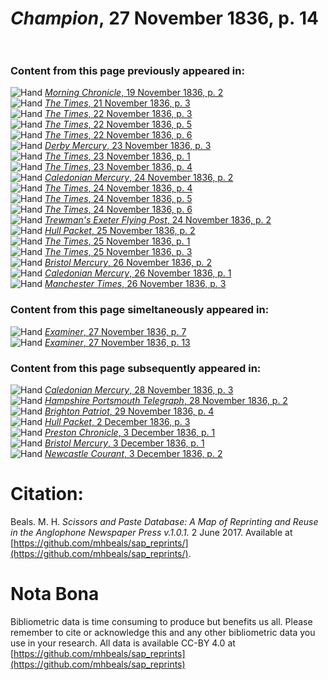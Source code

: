 # *Champion*, 27 November 1836, p. 14  
  
### Content from this page previously appeared in:  
![Hand](http://scissorsandpaste.net/wp-content/uploads/2017/06/smallhandpointer.png) [*Morning Chronicle*, 19 November 1836, p. 2](https://mhbeals.github.io/sap_html/Morning-Chronicle/Morning-Chronicle-19-November-1836-p-2)  
![Hand](http://scissorsandpaste.net/wp-content/uploads/2017/06/smallhandpointer.png) [*The Times*, 21 November 1836, p. 3](https://mhbeals.github.io/sap_html/The-Times/The-Times-21-November-1836-p-3)  
![Hand](http://scissorsandpaste.net/wp-content/uploads/2017/06/smallhandpointer.png) [*The Times*, 22 November 1836, p. 3](https://mhbeals.github.io/sap_html/The-Times/The-Times-22-November-1836-p-3)  
![Hand](http://scissorsandpaste.net/wp-content/uploads/2017/06/smallhandpointer.png) [*The Times*, 22 November 1836, p. 5](https://mhbeals.github.io/sap_html/The-Times/The-Times-22-November-1836-p-5)  
![Hand](http://scissorsandpaste.net/wp-content/uploads/2017/06/smallhandpointer.png) [*The Times*, 22 November 1836, p. 6](https://mhbeals.github.io/sap_html/The-Times/The-Times-22-November-1836-p-6)  
![Hand](http://scissorsandpaste.net/wp-content/uploads/2017/06/smallhandpointer.png) [*Derby Mercury*, 23 November 1836, p. 3](https://mhbeals.github.io/sap_html/Derby-Mercury/Derby-Mercury-23-November-1836-p-3)  
![Hand](http://scissorsandpaste.net/wp-content/uploads/2017/06/smallhandpointer.png) [*The Times*, 23 November 1836, p. 1](https://mhbeals.github.io/sap_html/The-Times/The-Times-23-November-1836-p-1)  
![Hand](http://scissorsandpaste.net/wp-content/uploads/2017/06/smallhandpointer.png) [*The Times*, 23 November 1836, p. 4](https://mhbeals.github.io/sap_html/The-Times/The-Times-23-November-1836-p-4)  
![Hand](http://scissorsandpaste.net/wp-content/uploads/2017/06/smallhandpointer.png) [*Caledonian Mercury*, 24 November 1836, p. 2](https://mhbeals.github.io/sap_html/Caledonian-Mercury/Caledonian-Mercury-24-November-1836-p-2)  
![Hand](http://scissorsandpaste.net/wp-content/uploads/2017/06/smallhandpointer.png) [*The Times*, 24 November 1836, p. 4](https://mhbeals.github.io/sap_html/The-Times/The-Times-24-November-1836-p-4)  
![Hand](http://scissorsandpaste.net/wp-content/uploads/2017/06/smallhandpointer.png) [*The Times*, 24 November 1836, p. 5](https://mhbeals.github.io/sap_html/The-Times/The-Times-24-November-1836-p-5)  
![Hand](http://scissorsandpaste.net/wp-content/uploads/2017/06/smallhandpointer.png) [*The Times*, 24 November 1836, p. 6](https://mhbeals.github.io/sap_html/The-Times/The-Times-24-November-1836-p-6)  
![Hand](http://scissorsandpaste.net/wp-content/uploads/2017/06/smallhandpointer.png) [*Trewman's Exeter Flying Post*, 24 November 1836, p. 2](https://mhbeals.github.io/sap_html/Trewman's-Exeter-Flying-Post/Trewman's-Exeter-Flying-Post-24-November-1836-p-2)  
![Hand](http://scissorsandpaste.net/wp-content/uploads/2017/06/smallhandpointer.png) [*Hull Packet*, 25 November 1836, p. 2](https://mhbeals.github.io/sap_html/Hull-Packet/Hull-Packet-25-November-1836-p-2)  
![Hand](http://scissorsandpaste.net/wp-content/uploads/2017/06/smallhandpointer.png) [*The Times*, 25 November 1836, p. 1](https://mhbeals.github.io/sap_html/The-Times/The-Times-25-November-1836-p-1)  
![Hand](http://scissorsandpaste.net/wp-content/uploads/2017/06/smallhandpointer.png) [*The Times*, 25 November 1836, p. 3](https://mhbeals.github.io/sap_html/The-Times/The-Times-25-November-1836-p-3)  
![Hand](http://scissorsandpaste.net/wp-content/uploads/2017/06/smallhandpointer.png) [*Bristol Mercury*, 26 November 1836, p. 2](https://mhbeals.github.io/sap_html/Bristol-Mercury/Bristol-Mercury-26-November-1836-p-2)  
![Hand](http://scissorsandpaste.net/wp-content/uploads/2017/06/smallhandpointer.png) [*Caledonian Mercury*, 26 November 1836, p. 1](https://mhbeals.github.io/sap_html/Caledonian-Mercury/Caledonian-Mercury-26-November-1836-p-1)  
![Hand](http://scissorsandpaste.net/wp-content/uploads/2017/06/smallhandpointer.png) [*Manchester Times*, 26 November 1836, p. 3](https://mhbeals.github.io/sap_html/Manchester-Times/Manchester-Times-26-November-1836-p-3)  
  
### Content from this page simeltaneously appeared in:  
![Hand](http://scissorsandpaste.net/wp-content/uploads/2017/06/smallhandpointer.png) [*Examiner*, 27 November 1836, p. 7](https://mhbeals.github.io/sap_html/Examiner/Examiner-27-November-1836-p-7)  
![Hand](http://scissorsandpaste.net/wp-content/uploads/2017/06/smallhandpointer.png) [*Examiner*, 27 November 1836, p. 13](https://mhbeals.github.io/sap_html/Examiner/Examiner-27-November-1836-p-13)  
  
### Content from this page subsequently appeared in:  
![Hand](http://scissorsandpaste.net/wp-content/uploads/2017/06/smallhandpointer.png) [*Caledonian Mercury*, 28 November 1836, p. 3](https://mhbeals.github.io/sap_html/Caledonian-Mercury/Caledonian-Mercury-28-November-1836-p-3)  
![Hand](http://scissorsandpaste.net/wp-content/uploads/2017/06/smallhandpointer.png) [*Hampshire Portsmouth Telegraph*, 28 November 1836, p. 2](https://mhbeals.github.io/sap_html/Hampshire-Portsmouth-Telegraph/Hampshire-Portsmouth-Telegraph-28-November-1836-p-2)  
![Hand](http://scissorsandpaste.net/wp-content/uploads/2017/06/smallhandpointer.png) [*Brighton Patriot*, 29 November 1836, p. 4](https://mhbeals.github.io/sap_html/Brighton-Patriot/Brighton-Patriot-29-November-1836-p-4)  
![Hand](http://scissorsandpaste.net/wp-content/uploads/2017/06/smallhandpointer.png) [*Hull Packet*, 2 December 1836, p. 3](https://mhbeals.github.io/sap_html/Hull-Packet/Hull-Packet-2-December-1836-p-3)  
![Hand](http://scissorsandpaste.net/wp-content/uploads/2017/06/smallhandpointer.png) [*Preston Chronicle*, 3 December 1836, p. 1](https://mhbeals.github.io/sap_html/Preston-Chronicle/Preston-Chronicle-3-December-1836-p-1)  
![Hand](http://scissorsandpaste.net/wp-content/uploads/2017/06/smallhandpointer.png) [*Bristol Mercury*, 3 December 1836, p. 1](https://mhbeals.github.io/sap_html/Bristol-Mercury/Bristol-Mercury-3-December-1836-p-1)  
![Hand](http://scissorsandpaste.net/wp-content/uploads/2017/06/smallhandpointer.png) [*Newcastle Courant*, 3 December 1836, p. 2](https://mhbeals.github.io/sap_html/Newcastle-Courant/Newcastle-Courant-3-December-1836-p-2)  


# Citation: 

Beals. M. H. *Scissors and Paste Database: A Map of Reprinting and Reuse in the Anglophone Newspaper Press v.1.0.1.* 2 June 2017. Available at [https://github.com/mhbeals/sap_reprints/](https://github.com/mhbeals/sap_reprints/). 

# Nota Bona

Bibliometric data is time consuming to produce but benefits us all. Please remember to cite or acknowledge this and any other bibliometric data you use in your research. All data is available CC-BY 4.0 at [https://github.com/mhbeals/sap_reprints](https://github.com/mhbeals/sap_reprints)